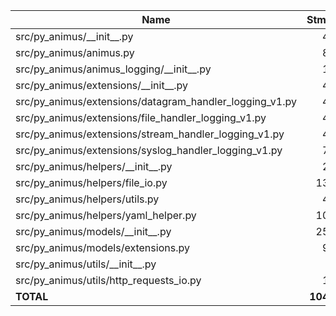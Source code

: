 | Name                                                        |    Stmts |     Miss |   Cover |
|------------------------------------------------------------ | -------: | -------: | ------: |
| src/py\_animus/\_\_init\_\_.py                              |       41 |       14 |     66% |
| src/py\_animus/animus.py                                    |       83 |        2 |     98% |
| src/py\_animus/animus\_logging/\_\_init\_\_.py              |       10 |        2 |     80% |
| src/py\_animus/extensions/\_\_init\_\_.py                   |       41 |        9 |     78% |
| src/py\_animus/extensions/datagram\_handler\_logging\_v1.py |       47 |       34 |     28% |
| src/py\_animus/extensions/file\_handler\_logging\_v1.py     |       45 |        6 |     87% |
| src/py\_animus/extensions/stream\_handler\_logging\_v1.py   |       43 |        4 |     91% |
| src/py\_animus/extensions/syslog\_handler\_logging\_v1.py   |       73 |       58 |     21% |
| src/py\_animus/helpers/\_\_init\_\_.py                      |       25 |        0 |    100% |
| src/py\_animus/helpers/file\_io.py                          |      130 |        7 |     95% |
| src/py\_animus/helpers/utils.py                             |       40 |        0 |    100% |
| src/py\_animus/helpers/yaml\_helper.py                      |      101 |        4 |     96% |
| src/py\_animus/models/\_\_init\_\_.py                       |      258 |       22 |     91% |
| src/py\_animus/models/extensions.py                         |       94 |       19 |     80% |
| src/py\_animus/utils/\_\_init\_\_.py                        |        0 |        0 |    100% |
| src/py\_animus/utils/http\_requests\_io.py                  |       18 |        0 |    100% |
|                                                   **TOTAL** | **1049** |  **181** | **83%** |
